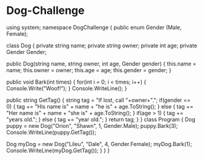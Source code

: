 # Dog-Challenge
using system;
namespace DogChallenge
{
  public enum Gender (Male, Female);
  
  class Dog
{
  private string name;
  private string owner;
  private int age;
  private Gender Gender;
  
  public Dog(string name, string owner, int age, Gender gender)
  {
    this.name = name;
    this.owner = owner;
    this.age = age;
    this.gender = gender;
  }
  
  public void Bark(int times)
  {
    for(int i = 0; i < times; i++)
    {
      Console.Write("Woof!");
    }
    Console.WriteLine();
  }
  
  public string GetTag()
  {
    string tag = "If lost, call "+owner+".";
    if(gender == 0)
    {
      tag += "His name is" + name + "he is" + age.ToString();
    }
    else
    {
      tag += "Her name is" + name + "she is" + age.ToString();
    }
    if(age > 1)
    {
      tag += "years old.";
    }
    else
    {
      tag += "year old.";
    }
    return tag;
  }
 }
 class Program
  {
  Dog puppy = new Dog("Orion", "Shawn", 1, Gender.Male);
  puppy.Bark(3);
  Console.WriteLine(puppy.GetTag());
  
  Dog myDog = new Dog("Lileu", "Dale", 4, Gender.Female);
  myDog.Bark(1);
  Console.WriteLine(myDog.GetTag());
  }
}
}
